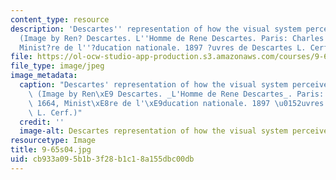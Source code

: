 ```yaml
---
content_type: resource
description: 'Descartes'' representation of how the visual system perceives objects.
  (Image by Ren? Descartes. L''Homme de Rene Descartes. Paris: Charles Angot, 1664,
  Minist?re de l''?ducation nationale. 1897 ?uvres de Descartes L. Cerf.)'
file: https://ol-ocw-studio-app-production.s3.amazonaws.com/courses/9-65-cognitive-processes-spring-2004/cb933a095b1b3f28b1c18a155dbc00db_9-65s04.jpg
file_type: image/jpeg
image_metadata:
  caption: "Descartes' representation of how the visual system perceives objects.\
    \ (Image by Ren\xE9 Descartes. _L'Homme de Rene Descartes_. Paris: Charles Angot,\
    \ 1664, Minist\xE8re de l'\xE9ducation nationale. 1897 \u0152uvres de Descartes\
    \ L. Cerf.)"
  credit: ''
  image-alt: Descartes representation of how the visual system perceives objects.
resourcetype: Image
title: 9-65s04.jpg
uid: cb933a09-5b1b-3f28-b1c1-8a155dbc00db
---
```

